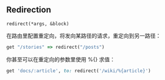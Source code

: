 ## Redirection

`redirect(*args, &block)`

在路由里配置重定向，将发向某路径的请求，重定向到另一路径：

```ruby
get "/stories" => redirect("/posts")
```

你甚至可以在重定向的参数里使用 %{} 求值：

```ruby
get 'docs/:article', to: redirect('/wiki/%{article}')
```
